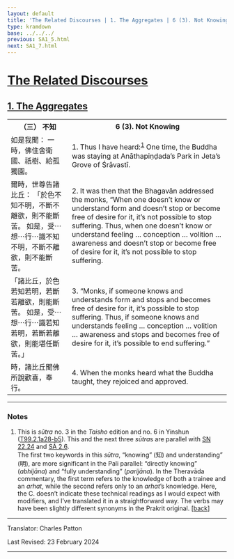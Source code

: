 ```yaml
---
layout: default
title: 'The Related Discourses | 1. The Aggregates | 6 (3). Not Knowing'
type: kramdown
base: ../../../
previous: SA1_5.html
next: SA1_7.html
---
```


<h1><a href='../index.html'>The Related Discourses</a></h1>
<h2><a href='index.html'>1. The Aggregates</a></h2>

<table class="trans">
  <th class='ch'>（三） 不知</th>
  <th class='en'>6 (3). Not Knowing</th>
  <tr>
    <td class="ch" title='t99.2.1a28'>如是我聞： 一時，佛住舍衛國、祇樹、給孤獨園。</td>
    <td id='p1'>1. Thus I have heard:<sup id="ref1"><a href="#n1">1</a></sup> One time, the Buddha was staying at Anāthapiṇḍada’s Park in Jeta’s Grove of Śrāvastī.</td>
  </tr>
  <tr>
    <td class="ch" title='t99.2.1a29'>爾時，世尊告諸比丘： 「於色不知不明，不斷不離欲，則不能斷苦。 如是，受⋯想⋯行⋯識不知不明，不斷不離欲，則不能斷苦。</td>
    <td id='p2'>2. It was then that the Bhagavān addressed the monks, “When one doesn’t know or understand form and doesn’t stop or become free of desire for it, it’s not possible to stop suffering. Thus, when one doesn’t know or understand feeling … conception … volition … awareness and doesn’t stop or become free of desire for it, it’s not possible to stop suffering.</td>
  </tr>
  <tr>
    <td class="ch" title='t99.2.1b2'>「諸比丘，於色若知若明，若斷若離欲，則能斷苦。 如是，受⋯想⋯行⋯識若知若明，若斷若離欲，則能堪任斷苦。」</td>
    <td id='p3'>3. “Monks, if someone knows and understands form and stops and becomes free of desire for it, it’s possible to stop suffering. Thus, if someone knows and understands feeling … conception … volition … awareness and stops and becomes free of desire for it, it’s possible to end suffering.”</td>
  </tr>
  <tr>
    <td class="ch" title='t99.2.1b5'>時，諸比丘聞佛所說歡喜，奉行。</td>
    <td id='p4'>4. When the monks heard what the Buddha taught, they rejoiced and approved.</td>
  </tr>
</table>

<hr/>

<h3 id="notes">Notes</h3>

<ol>
<li id="n1">This is <em>sūtra</em> no. 3 in the <cite>Taisho</cite> edition and no. 6 in Yinshun (<a href="https://cbetaonline.dila.edu.tw/zh/T02n0099_p0001a28" target="_blank">T99.2.1a28-b5</a>). This and the next three <em>sūtra</em>s are parallel with <a href="https://suttacentral.net/sn22.24" target="_blank">SN 22.24</a> and <a href="../02/sa2_6.html" target="_blank">SĀ 2.6</a>.<br/>
The first two keywords in this <em>sūtra</em>, “knowing” (知) and understanding” (明), are more significant in the Pali parallel: “directly knowing” (<em>abhijāna</em>) and “fully understanding” (<em>parijāna</em>). In the Theravāda commentary, the first term refers to the knowledge of both a trainee and an <em>arhat</em>, while the second refers only to an <em>arhat</em>’s knowledge. Here, the C. doesn’t indicate these technical readings as I would expect with modifiers, and I’ve translated it in a straightforward way. The verbs may have been slightly different synonyms in the Prakrit original. [<a href="#ref1">back</a>]</li>
</ol>
<hr/>

<p class="translator">Translator: Charles Patton</p>
<p class='revised'>Last Revised: 23 February 2024</p>

<hr/>